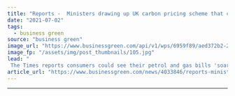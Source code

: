 ```yaml
---
title: "Reports -  Ministers drawing up UK carbon pricing scheme that could launch next year"
date: "2021-07-02"
tags: 
  - business green
source: "business green"
image_url: "https://www.businessgreen.com/api/v1/wps/6959f89/aed372b2-29d4-40f0-8d45-b2a21f16f467/5/iStock-178989519-185x114.jpg"
image_fp: "/assets/img/post_thumbnails/105.jpg"
lead: "
 The Times reports consumers could see their petrol and gas bills 'soar' under scheme, but energy sector players point to risks of inaction and argue wider policy push can help minimise costs for consumers ..."
article_url: "https://www.businessgreen.com/news/4033846/reports-ministers-drawing-uk-carbon-pricing-scheme-launch"
---
```


---
